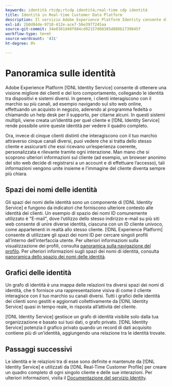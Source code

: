 ```yaml
---
keywords: identità rtcdp;rtcdp identità;real-time cdp identità
title: Identità in Real-time Customer Data Platform
description: Il servizio Adobe Experience Platform Identity consente di ottenere una migliore visione dei clienti e del loro comportamento, collegando le identità tra dispositivi e sistemi diversi.
exl-id: 2b0d84de-9710-412e-ace7-56e3977245aa
source-git-commit: 34e0381d40f884cd92157d08385d889b1739845f
workflow-type: tm+mt
source-wordcount: '431'
ht-degree: 0%

---
```


# Panoramica sulle identità

Adobe Experience Platform [!DNL Identity Service] consente di ottenere una visione migliore dei clienti e del loro comportamento, collegando le identità tra dispositivi e sistemi diversi. In genere, i clienti interagiscono con il marchio su più canali, ad esempio navigando sul sito web online, effettuando un acquisto in negozio, aderendo al programma fedeltà o chiamando un help desk per il supporto, per citarne alcuni. In questi sistemi multipli, viene creata un’identità per quel cliente e [!DNL Identity Service] rende possibile unire queste identità per vedere il quadro completo.

Ora, invece di cinque clienti distinti che interagiscono con il tuo marchio attraverso cinque canali diversi, puoi vedere che si tratta dello stesso cliente e assicurarti che essi ricevano un’esperienza coerente, personalizzata e rilevante tramite ogni interazione. Man mano che si scoprono ulteriori informazioni sul cliente (ad esempio, un browser anonimo del sito web decide di registrarsi a un account e di effettuare l’accesso), tali informazioni vengono unite insieme e l’immagine del cliente diventa sempre più chiara.

## Spazi dei nomi delle identità

Gli spazi dei nomi delle identità sono un componente di [!DNL Identity Service] e fungono da indicatori che forniscono ulteriore contesto alle identità dei clienti. Un esempio di spazio dei nomi ID comunemente utilizzato è &quot;E-mail&quot;, dove l’utilizzo dello stesso indirizzo e-mail su più siti web consente di unire diverse identità, ciascuna con un ID cliente univoco, come appartenenti in realtà allo stesso cliente. [!DNL Experience Platform] consente di utilizzare gli spazi dei nomi ID per cercare singoli profili all’interno dell’interfaccia utente. Per ulteriori informazioni sulla visualizzazione dei profili, consulta [panoramica sulla navigazione del profilo](profile-browse.md). Per ulteriori informazioni sugli spazi dei nomi di identità, consulta [panoramica dello spazio dei nomi delle identità](../../identity-service/namespaces.md).

## Grafici delle identità

Un grafo di identità è una mappa delle relazioni tra diversi spazi dei nomi di identità, che ti fornisce una rappresentazione visiva di come il cliente interagisce con il tuo marchio su canali diversi. Tutti i grafici delle identità dei clienti sono gestiti e aggiornati collettivamente da [!DNL Identity Service] quasi in tempo reale, in risposta all’attività del cliente.

[!DNL Identity Service] gestisce un grafo di identità visibile solo dalla tua organizzazione e basato sui tuoi dati, o grafo privato. [!DNL Identity Service] potenzia il grafico privato quando un record di dati acquisito contiene più di un’identità, aggiungendo una relazione tra le identità trovate.

## Passaggi successivi

Le identità e le relazioni tra di esse sono definite e mantenute da [!DNL Identity Service] e utilizzati da [!DNL Real-Time Customer Profile] per creare un quadro completo di ogni singolo cliente e delle sue interazioni. Per ulteriori informazioni, visita il [Documentazione del servizio Identity](../../identity-service/home.md).

